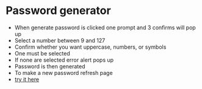 # Password generator
- When generate password is clicked one prompt and 3 confirms will pop up
- Select a number between 9 and 127
- Confirm whether you want uppercase, numbers, or symbols
- One must be selected
- If none are selected error alert pops up
- Password is then generated
- To make a new password refresh page
- [try it here](https://tyler1836.github.io/password-generator/)

